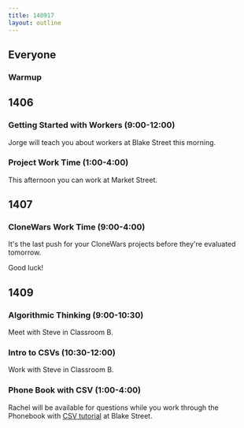 ```yaml
---
title: 140917
layout: outline
---
```


## Everyone

### Warmup

## 1406

### Getting Started with Workers (9:00-12:00)

Jorge will teach you about workers at Blake Street this morning.

### Project Work Time (1:00-4:00)

This afternoon you can work at Market Street.

## 1407

### CloneWars Work Time (9:00-4:00)

It's the last push for your CloneWars projects before they're evaluated tomorrow.

Good luck!

## 1409

### Algorithmic Thinking (9:00-10:30)

Meet with Steve in Classroom B.

### Intro to CSVs (10:30-12:00)

Work with Steve in Classroom B.

### Phone Book with CSV (1:00-4:00)

Rachel will be available for questions while you work through the Phonebook with [CSV tutorial](http://tutorials.jumpstartlab.com/academy/workshops/phonebook-csv-tdd/phone_book_i.html) at Blake Street.
